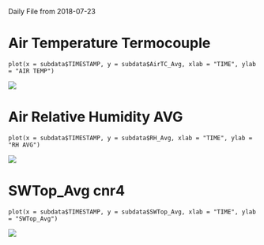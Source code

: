 Daily File from 2018-07-23

Air Temperature Termocouple
===========================

    plot(x = subdata$TIMESTAMP, y = subdata$AirTC_Avg, xlab = "TIME", ylab = "AIR TEMP")

![](RMarkDown_test_files/figure-markdown_strict/unnamed-chunk-2-1.png)

Air Relative Humidity AVG
=========================

    plot(x = subdata$TIMESTAMP, y = subdata$RH_Avg, xlab = "TIME", ylab = "RH AVG")

![](RMarkDown_test_files/figure-markdown_strict/unnamed-chunk-3-1.png)

SWTop\_Avg cnr4
===============

    plot(x = subdata$TIMESTAMP, y = subdata$SWTop_Avg, xlab = "TIME", ylab = "SWTop_Avg")

![](RMarkDown_test_files/figure-markdown_strict/unnamed-chunk-5-1.png)
